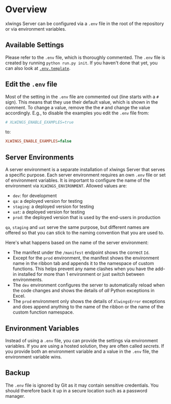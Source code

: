 # Overview

xlwings Server can be configured via a `.env` file in the root of the repository or via environment variables.

## Available Settings

Please refer to the `.env` file, which is thoroughly commented. The `.env` file is created by running `python run.py init`. If you haven't done that yet, you can also look at [`.env.template`](https://github.com/xlwings/xlwings-server/blob/main/.env.template).

## Edit the `.env` file

Most of the setting in the `.env` file are commented out (line starts with a `#` sign). This means that they use their default value, which is shown in the comment. To change a value, remove the the `#` and change the value accordingly. E.g., to disable the examples you edit the `.env` file from:

```ini
# XLWINGS_ENABLE_EXAMPLES=true
```

to:

```ini
XLWINGS_ENABLE_EXAMPLES=false
```

## Server Environments

A server environment is a separate installation of xlwings Server that serves a specific purpose. Each server environment requires an own `.env` file or set of environment variables. It is important to configure the name of the environment via `XLWINGS_ENVIRONMENT`. Allowed values are:

- `dev`: for development
- `qa`: a deployed version for testing
- `staging`: a deployed version for testing
- `uat`: a deployed version for testing
- `prod`: the deployed version that is used by the end-users in production

`qa`, `staging` and `uat` serve the same purpose, but different names are offered so that you can stick to the naming convention that you are used to.

Here's what happens based on the name of the server environment:

- The manifest under the `/manifest` endpoint shows the correct `Id`.
- Except for the `prod` environment, the manifest shows the environment name in the ribbon tab and appends it to the namespace of custom functions. This helps prevent any name clashes when you have the add-in installed for more than 1 environment or just switch between environments.
- The `dev` environment configures the server to automatically reload when the code changes and shows the details of _all_ Python exceptions in Excel.
- The `prod` environment only shows the details of `XlwingsError` exceptions and does append anything to the name of the ribbon or the name of the custom function namespace.

## Environment Variables

Instead of using a `.env` file, you can provide the settings via environment variables. If you are using a hosted solution, they are often called _secrets_. If you provide both an environment variable and a value in the `.env` file, the environment variable wins.

## Backup

The `.env` file is ignored by Git as it may contain sensitive credentials. You should therefore back it up in a secure location such as a password manager.
